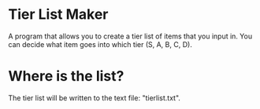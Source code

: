 # Tier List Maker
A program that allows you to create a tier list of items that you input in. You can decide what item goes into which tier (S, A, B, C, D).

# Where is the list?
The tier list will be written to the text file: "tierlist.txt".
